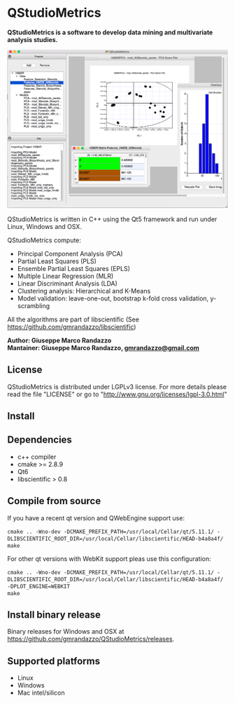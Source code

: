 QStudioMetrics
==============

**QStudioMetrics is a software to develop data mining and multivariate analysis studies.**

![ScreenShot](https://github.com/gmrandazzo/QStudioMetrics/blob/master/vars/qsmgui.png)

QStudioMetrics is written in C++ using the Qt5 framework and run under Linux, Windows and OSX.

QStudioMetrics compute:
  - Principal Component Analysis (PCA)
  - Partial Least Squares (PLS)
  - Ensemble Partial Least Squares (EPLS)
  - Multiple Linear Regression (MLR)
  - Linear Discriminant Analysis (LDA)
  - Clustering analysis: Hierarchical and K-Means
  - Model validation: leave-one-out, bootstrap k-fold cross validation, y-scrambling


All the algorithms are part of libscientific (See https://github.com/gmrandazzo/libscientific)

**Author: Giuseppe Marco Randazzo <br/>
Mantainer: Giuseppe Marco Randazzo, gmrandazzo@gmail.com <br/>**

License
-------

QStudioMetrics is distributed under LGPLv3 license.
For more details please read the file "LICENSE" or go to "http://www.gnu.org/licenses/lgpl-3.0.html"

Install
-------

## Dependencies
- c++ compiler
- cmake >= 2.8.9
- Qt6 
- libscientific > 0.8

## Compile from source

If you have a recent qt version and QWebEngine support use:

```
cmake .. -Wno-dev -DCMAKE_PREFIX_PATH=/usr/local/Cellar/qt/5.11.1/ -DLIBSCIENTIFIC_ROOT_DIR=/usr/local/Cellar/libscientific/HEAD-b4a8a4f/
make
```

For other qt versions with WebKit support pleas use this configuration:

```
cmake .. -Wno-dev -DCMAKE_PREFIX_PATH=/usr/local/Cellar/qt/5.11.1/ -DLIBSCIENTIFIC_ROOT_DIR=/usr/local/Cellar/libscientific/HEAD-b4a8a4f/ -DPLOT_ENGINE=WEBKIT
make
```

## Install binary release

Binary releases for Windows and OSX at <https://github.com/gmrandazzo/QStudioMetrics/releases>.


## Supported platforms
- Linux
- Windows 
- Mac intel/silicon

